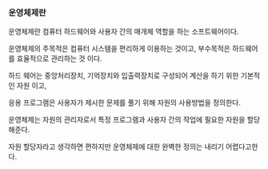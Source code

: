 ### 운영체제란

운영체제란 컴퓨터 하드웨어와 사용자 간의 매개체 역할을 하는 소프트웨어이다.

운영체제의 주목적은 컴퓨터 시스템을 편리하게 이용하는 것이고, 부수목적은 하드웨어를 효율적으로 관리하는 것 이다.

하드 웨어는 중앙처리장치, 기억장치와 입출력장치로 구성되어 계산을 하기 위한 기본적인 자원 이고,

응용 프로그램은 사용자가 제시한 문제를 풀기 위해 자원의 사용방법을 정의한다.

운영체제는 자원의 관리자로서 특정 프로그램과 사용자 간의 작업에 필요한 자원을 할당해준다. 

자원 할당자라고 생각하면 편하지만 운영체제에 대한 완벽한 정의는 내리기 어렵다고한다.
